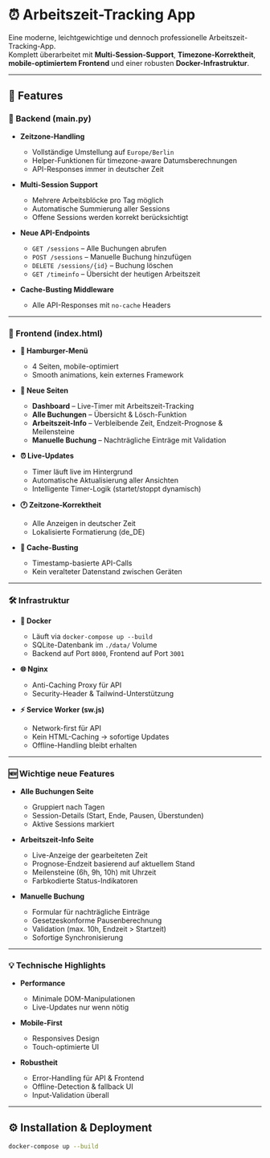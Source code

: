 # ⏰ Arbeitszeit-Tracking App

Eine moderne, leichtgewichtige und dennoch professionelle Arbeitszeit-Tracking-App.  
Komplett überarbeitet mit **Multi-Session-Support**, **Timezone-Korrektheit**,  
**mobile-optimiertem Frontend** und einer robusten **Docker-Infrastruktur**.

---

## 🚀 Features

### 🔧 Backend (main.py)
- **Zeitzone-Handling**  
  - Vollständige Umstellung auf `Europe/Berlin`  
  - Helper-Funktionen für timezone-aware Datumsberechnungen  
  - API-Responses immer in deutscher Zeit  

- **Multi-Session Support**  
  - Mehrere Arbeitsblöcke pro Tag möglich  
  - Automatische Summierung aller Sessions  
  - Offene Sessions werden korrekt berücksichtigt  

- **Neue API-Endpoints**  
  - `GET /sessions` – Alle Buchungen abrufen  
  - `POST /sessions` – Manuelle Buchung hinzufügen  
  - `DELETE /sessions/{id}` – Buchung löschen  
  - `GET /timeinfo` – Übersicht der heutigen Arbeitszeit  

- **Cache-Busting Middleware**  
  - Alle API-Responses mit `no-cache` Headers  

---

### 🎨 Frontend (index.html)
- **🍔 Hamburger-Menü**  
  - 4 Seiten, mobile-optimiert  
  - Smooth animations, kein externes Framework  

- **📱 Neue Seiten**  
  - **Dashboard** – Live-Timer mit Arbeitszeit-Tracking  
  - **Alle Buchungen** – Übersicht & Lösch-Funktion  
  - **Arbeitszeit-Info** – Verbleibende Zeit, Endzeit-Prognose & Meilensteine  
  - **Manuelle Buchung** – Nachträgliche Einträge mit Validation  

- **⏰ Live-Updates**  
  - Timer läuft live im Hintergrund  
  - Automatische Aktualisierung aller Ansichten  
  - Intelligente Timer-Logik (startet/stoppt dynamisch)  

- **🕐 Zeitzone-Korrektheit**  
  - Alle Anzeigen in deutscher Zeit  
  - Lokalisierte Formatierung (de_DE)  

- **💾 Cache-Busting**  
  - Timestamp-basierte API-Calls  
  - Kein veralteter Datenstand zwischen Geräten  

---

### 🛠️ Infrastruktur
- **🐳 Docker**  
  - Läuft via `docker-compose up --build`  
  - SQLite-Datenbank im `./data/` Volume  
  - Backend auf Port `8000`, Frontend auf Port `3001`  

- **🌐 Nginx**  
  - Anti-Caching Proxy für API  
  - Security-Header & Tailwind-Unterstützung  

- **⚡ Service Worker (sw.js)**  
  - Network-first für API  
  - Kein HTML-Caching → sofortige Updates  
  - Offline-Handling bleibt erhalten  

---

### 🆕 Wichtige neue Features
- **Alle Buchungen Seite**  
  - Gruppiert nach Tagen  
  - Session-Details (Start, Ende, Pausen, Überstunden)  
  - Aktive Sessions markiert  

- **Arbeitszeit-Info Seite**  
  - Live-Anzeige der gearbeiteten Zeit  
  - Prognose-Endzeit basierend auf aktuellem Stand  
  - Meilensteine (6h, 9h, 10h) mit Uhrzeit  
  - Farbkodierte Status-Indikatoren  

- **Manuelle Buchung**  
  - Formular für nachträgliche Einträge  
  - Gesetzeskonforme Pausenberechnung  
  - Validation (max. 10h, Endzeit > Startzeit)  
  - Sofortige Synchronisierung  

---

### 💡 Technische Highlights
- **Performance**  
  - Minimale DOM-Manipulationen  
  - Live-Updates nur wenn nötig  

- **Mobile-First**  
  - Responsives Design  
  - Touch-optimierte UI  

- **Robustheit**  
  - Error-Handling für API & Frontend  
  - Offline-Detection & fallback UI  
  - Input-Validation überall  

---

## ⚙️ Installation & Deployment
```bash
docker-compose up --build

